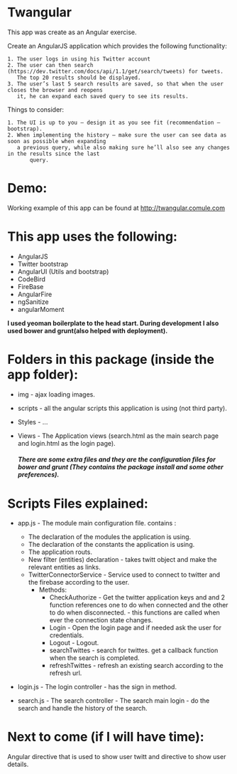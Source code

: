 Twangular
=========

This app was create as an Angular exercise.

Create an AngularJS application which provides the following functionality:

   	1. The user logs in using his Twitter account
	2. The user can then search (https://dev.twitter.com/docs/api/1.1/get/search/tweets) for tweets.
	   The top 20 results should be displayed.
	3. The user’s last 5 search results are saved, so that when the user closes the browser and reopens 
	   it, he can expand each saved query to see its results.
Things to consider:

	1. The UI is up to you – design it as you see fit (recommendation – bootstrap).
	2. When implementing the history – make sure the user can see data as soon as possible when expanding
	   a previous query, while also making sure he’ll also see any changes in the results since the last
           query.

Demo:
=====

Working example of this app can be found at <http://twangular.comule.com>


This app uses the following:
============================

- AngularJS
- Twitter bootstrap
- AngularUI (Utils and bootstrap)
- CodeBird
- FireBase
- AngularFire
- ngSanitize
- angularMoment




**I used yeoman boilerplate to the head start.
During development I also used bower and grunt(also helped with deployment).**


Folders in this package (inside the app folder):
================

-   img - ajax loading images.

- scripts - all the angular scripts this application is using (not third party).

- Styles - ...

- Views - The Application views (search.html as the main search page and login.html as the login page).

    ##### There are some extra files and they are the configuration files for bower and grunt (They contains the package install and some other preferences).


Scripts Files explained:
========================

- app.js - The module main configuration file. contains :
	- The declaration of the modules the application is using.
	- The declaration of the constants the application is using.
	- The application routs.
	- New filter (entities) declaration - takes twitt object and make the relevant entities as links.
	- TwitterConnectorService - Service used to connect to twitter and the firebase according to the user.
		- Methods:
			- CheckAuthorize - Get the twitter application keys and and 2 function references one to do when connected and the other to do when disconnected. - this functions
			  are called when ever the connection state changes.
			- Login - Open the login page and if needed ask the user for credentials.
			- Logout - Logout.
			- searchTwittes - search for twittes. get a callback function when the search is completed.
			- refreshTwittes - refresh an existing search according to the refresh url.

- login.js - The login controller - has the sign in method.

- search.js - The search controller - The search main login - do the search and handle the history of the search.








Next to come (if I will have time):
===================================
Angular directive that is used to show user twitt and directive to show user details.

